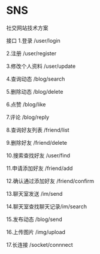 # SNS
社交网站技术方案

接口
1.登录      /user/login


2.注册      /user/register


3.修改个人资料  /user/update


4.查询动态   /blog/search

5.删除动态   /blog/delete

6.点赞      /blog/like

7.评论      /blog/reply

8.查询好友列表   /friend/list

9.删除好友      /friend/delete

10.搜索查找好友  /user/find

11.申请添加好友  /friend/add

12.确认通过添加好友  /friend/confirm

13.聊天室发送 /im/send

14.聊天室查找聊天记录/im/search

15.发布动态  /blog/send

16.上传图片 /img/upload

17.长连接 /socket/connnect




